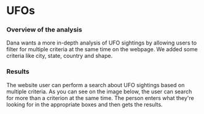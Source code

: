 # UFOs

### Overview of the analysis

Dana wants a more in-depth analysis of UFO sightings by allowing users to filter for multiple criteria at the same time on the webpage. 
We added some criteria like city, state, country and shape. 

### Results
The website user can perform a search about UFO sightings based on multiple criteria. As you can see on the image below, the user can search for more than a criterion at the same time. The person enters what they're looking for in the appropriate boxes and then gets the results. 
